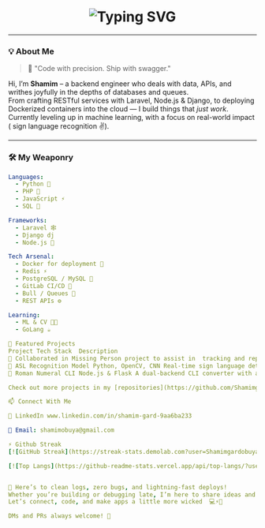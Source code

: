 <h1 align="center">
  <img src="https://readme-typing-svg.demolab.com?font=Fira+Code&weight=500&size=26&pause=1000&color=00FFD5&center=true&width=475&lines=Hey+%F0%9F%91%8B+I'm+Shamim;Backend+Engineer+%7C+ML+Explorer;Code.+Cache.+Deploy.+Repeat." alt="Typing SVG" />
</h1>

---

### 💡 About Me

> 🧠 "Code with precision. Ship with swagger."

Hi, I’m **Shamim** – a backend engineer who deals with  data,  APIs, and writhes joyfully in the depths of databases and queues.  
From crafting RESTful services with Laravel, Node.js & Django, to deploying Dockerized containers into the cloud — I build things that *just work*.  
Currently leveling up in machine learning, with a focus on real-world impact  ( sign language recognition ✌️).

---

### 🛠️ My Weaponry

```yaml
Languages:
  - Python 🐍
  - PHP 🐘
  - JavaScript ⚡
  - SQL 🧮

Frameworks:
  - Laravel 🕸️
  - Django dj
  - Node.js 🚀

Tech Arsenal:
  - Docker for deployment 🐳
  - Redis ⚡
  - PostgreSQL / MySQL 🐘
  - GitLab CI/CD 🔁
  - Bull / Queues 🎯
  - REST APIs ⚙️

Learning:
  - ML & CV 🧠🎥
  - GoLang ☕

🚀 Featured Projects
Project	Tech Stack	Description
🧭 Collaborated in Missing Person project to assist in  tracking and reporting missing persons.. Built in Flask, Postgresql, Facial recognition.
🧠 ASL Recognition Model	Python, OpenCV, CNN	Real-time sign language detection from skeletal video data.
🔁 Roman Numeral CLI	Node.js & Flask	A dual-backend CLI converter with async file logging and REST fallback.

Check out more projects in my [repositories](https://github.com/Shamimgardobuya?tab=repositories) »

📫 Connect With Me

💼 LinkedIn www.linkedin.com/in/shamim-gard-9aa6ba233

📧 Email: shamimobuya@gmail.com

⚡ Github Streak
[![GitHub Streak](https://streak-stats.demolab.com?user=Shamimgardobuya&theme=dark&background=000000)](https://git.io/streak-stats)

[![Top Langs](https://github-readme-stats.vercel.app/api/top-langs/?username=Shamimgardobuya&layout=compact&theme=vision-friendly-dark)](https://github.com/anuraghazra/github-readme-stats)


🚀 Here’s to clean logs, zero bugs, and lightning-fast deploys!
Whether you’re building or debugging late, I’m here to share ideas and collab.
Let’s connect, code, and make apps a little more wicked  💻⚡🐳

DMs and PRs always welcome! 🙌




